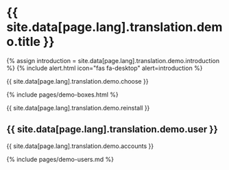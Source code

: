 
# {{ site.data[page.lang].translation.demo.title }}

{% assign introduction = site.data[page.lang].translation.demo.introduction %}
{% include alert.html icon="fas fa-desktop" alert=introduction %}

{{ site.data[page.lang].translation.demo.choose }}

{% include pages/demo-boxes.html %}

{{ site.data[page.lang].translation.demo.reinstall }}

## {{ site.data[page.lang].translation.demo.user }}

{{ site.data[page.lang].translation.demo.accounts }}

{% include pages/demo-users.md %}
